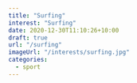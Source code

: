 ```yaml
---
title: "Surfing"
interest: "Surfing"
date: 2020-12-30T11:10:26+10:00
draft: true
url: "/surfing"
imageUrl: "/interests/surfing.jpg"
categories:
  - sport
---
```

